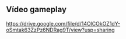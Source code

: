 ## Vídeo gameplay
https://drive.google.com/file/d/14OlCOkOZ1dY-oSmtak63ZzPz6NDRag9T/view?usp=sharing
